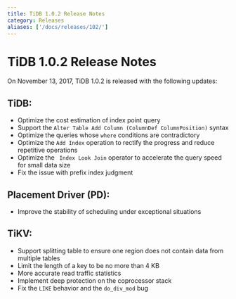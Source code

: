 ```yaml
---
title: TiDB 1.0.2 Release Notes
category: Releases
aliases: ['/docs/releases/102/']
---
```


# TiDB 1.0.2 Release Notes

On November 13, 2017, TiDB 1.0.2 is released with the following updates:

## TiDB:

  - Optimize the cost estimation of index point query
  - Support the `Alter Table Add Column (ColumnDef ColumnPosition)` syntax
  - Optimize the queries whose `where` conditions are contradictory
  - Optimize the `Add Index` operation to rectify the progress and reduce repetitive operations
  - Optimize the ` Index Look Join` operator to accelerate the query speed for small data size
  - Fix the issue with prefix index judgment

## Placement Driver (PD):

  - Improve the stability of scheduling under exceptional situations

## TiKV:

  - Support splitting table to ensure one region does not contain data from multiple tables
  - Limit the length of a key to be no more than 4 KB
  - More accurate read traffic statistics
  - Implement deep protection on the coprocessor stack
  - Fix the `LIKE` behavior and the `do_div_mod` bug
